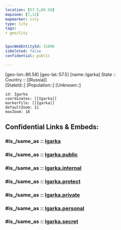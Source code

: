 ```yaml
---
location: [57.5,86.58] 
mapzoom: [7,12] 
mapmarker: city 
type: City
tags:
- geo/City


SpocWebEntityId: 31090
isDeleted: false
confidential: public

---
```

[geo-lon::86.58] 
[geo-lat::57.5] 
[name::Igarka] 
State ::  
Country :: [[Russia]]  
[StateId::] 
[Population::] 
[Unknown::] 


```leaflet
id: Igarka
coordinates: [[Igarka]] 
markerFile: [[Igarka]] 
defaultZoom: 11 
maxZoom: 18
```


## Confidential Links & Embeds: 

### #is_/same_as :: [Igarka](/_Standards/Earth/Continent/Asia/Asia~North/Asia~Siberia/Tomsk_Oblast/City/Igarka.md) 

### #is_/same_as :: [Igarka.public](/_public/Earth/Continent/Asia/Asia~North/Asia~Siberia/Tomsk_Oblast/City/Igarka.public.md) 

### #is_/same_as :: [Igarka.internal](/_internal/Earth/Continent/Asia/Asia~North/Asia~Siberia/Tomsk_Oblast/City/Igarka.internal.md) 

### #is_/same_as :: [Igarka.protect](/_protect/Earth/Continent/Asia/Asia~North/Asia~Siberia/Tomsk_Oblast/City/Igarka.protect.md) 

### #is_/same_as :: [Igarka.private](/_private/Earth/Continent/Asia/Asia~North/Asia~Siberia/Tomsk_Oblast/City/Igarka.private.md) 

### #is_/same_as :: [Igarka.personal](/_personal/Earth/Continent/Asia/Asia~North/Asia~Siberia/Tomsk_Oblast/City/Igarka.personal.md) 

### #is_/same_as :: [Igarka.secret](/_secret/Earth/Continent/Asia/Asia~North/Asia~Siberia/Tomsk_Oblast/City/Igarka.secret.md)

